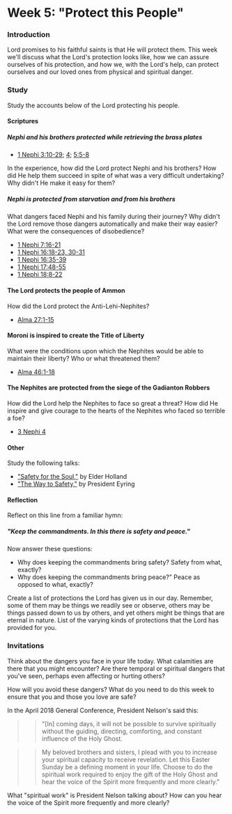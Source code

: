 # Week 5: "Protect this People"

### Introduction

Lord promises to his faithful saints is that He will protect them. This week we'll discuss what the Lord's protection looks like, how we can assure ourselves of his protection, and how we, with the Lord's help, can protect ourselves and our loved ones from physical and spiritual danger.

### Study

Study the accounts below of the Lord protecting his people. 

#### Scriptures

##### Nephi and his brothers protected while retrieving the brass plates

* [1 Nephi 3:10-29](https://www.lds.org/scriptures/bofm/1-ne/3.10-29); [4](https://www.lds.org/scriptures/bofm/1-ne/4); [5:5-8](https://www.lds.org/scriptures/bofm/1-ne/5.5-8)

In the experience, how did the Lord protect Nephi and his brothers? How did He help them succeed in spite of what was a very difficult undertaking? Why didn't He make it easy for them?

##### Nephi is protected from starvation and from his brothers

What dangers faced Nephi and his family during their journey? Why didn't the Lord remove those dangers automatically and make their way easier? What were the consequences of disobedience?

* [1 Nephi 7:16-21](https://www.lds.org/scriptures/bofm/1-ne/7.16-21)
* [1 Nephi 16:18-23, 30-31](https://www.lds.org/scriptures/bofm/1-ne/16.18-23,30-31)
* [1 Nephi 16:35-39](https://www.lds.org/scriptures/bofm/1-ne/16.35-39)
* [1 Nephi 17:48-55](https://www.lds.org/scriptures/bofm/1-ne/17.48-55)
* [1 Nephi 18:8-22](https://www.lds.org/scriptures/bofm/1-ne/18.8-22)

#### The Lord protects the people of Ammon

How did the Lord protect the Anti-Lehi-Nephites? 

* [Alma 27:1-15](https://www.lds.org/scriptures/bofm/alma/27.1-15)

#### Moroni is inspired to create the Title of Liberty

What were the conditions upon which the Nephites would be able to maintain their liberty? Who or what threatened them?

* [Alma 46:1-18](https://www.lds.org/scriptures/bofm/alma/46.1-18)

#### The Nephites are protected from the siege of the Gadianton Robbers

How did the Lord help the Nephites to face so great a threat? How did He inspire and give courage to the hearts of the Nephites who faced so terrible a foe?

* [3 Nephi 4](https://www.lds.org/scriptures/bofm/3-ne/4)

#### Other

Study the following talks:

* ["Safety for the Soul,"](https://www.lds.org/general-conference/2009/10/safety-for-the-soul?lang=eng) by Elder Holland
* ["The Way to Safety,"](https://www.lds.org/ensign/2015/10/the-way-to-safety?lang=eng) by President Eyring

#### Reflection

Reflect on this line from a familiar hymn: 

##### "Keep the commandments. In this there is safety and peace."

Now answer these questions:

* Why does keeping the commandments bring safety? Safety from what, exactly?
* Why does keeping the commandments bring peace?" Peace as opposed to what, exactly?

Create a list of protections the Lord has given us in our day. Remember, some of them may be things we readily see or observe, others may be things passed down to us by others, and yet others might be things that are eternal in nature. List of the varying kinds of protections that the Lord has provided for you.

### Invitations

Think about the dangers you face in your life today. What calamities are there that you might encounter? Are there temporal or spiritual dangers that you've seen, perhaps even affecting or hurting others?

How will you avoid these dangers? What do you need to do this week to ensure that you and those you love are safe?

In the April 2018 General Conference, President Nelson's said this:

> > "[In] coming days, it will not be possible to survive spiritually without the guiding, directing, comforting, and constant influence of the Holy Ghost.

> > My beloved brothers and sisters, I plead with you to increase your spiritual capacity to receive revelation. Let this Easter Sunday be a defining moment in your life. Choose to do the spiritual work required to enjoy the gift of the Holy Ghost and hear the voice of the Spirit more frequently and more clearly."

What "spiritual work" is President Nelson talking about? How can you hear the voice of the Spirit more frequently and more clearly?
